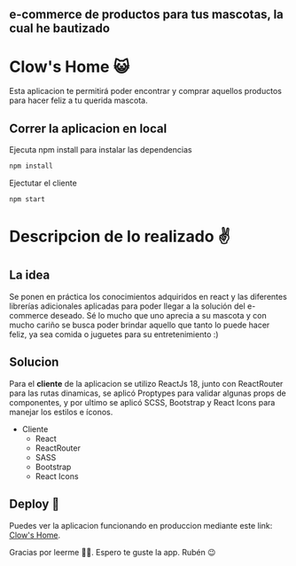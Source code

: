 ## e-commerce de productos para tus mascotas, la cual he bautizado
# Clow's Home 😺

Esta aplicacion te permitirá poder encontrar y comprar aquellos productos para hacer feliz a tu querida mascota.

## Correr la aplicacion en local 

Ejecuta npm install para instalar las dependencias

```bash
npm install
```
Ejectutar el cliente

```bash
npm start
```

# Descripcion de lo realizado ✌

## La idea

Se ponen en práctica los conocimientos adquiridos en react y las diferentes librerías adicionales aplicadas para poder llegar a la solución del e-commerce deseado. Sé lo mucho que uno aprecia a su mascota y con mucho cariño se busca poder brindar aquello que tanto lo puede hacer feliz, ya sea comida o juguetes para su entretenimiento :)

## Solucion

Para el **cliente** de la aplicacion se utilizo ReactJs 18, junto con ReactRouter para las rutas dinamicas, se aplicó Proptypes para validar algunas props de componentes, y por ultimo se aplicó SCSS, Bootstrap y React Icons para manejar los estilos e íconos.

* Cliente
  * React
  * ReactRouter
  * SASS
  * Bootstrap
  * React Icons

## Deploy 🚀

Puedes ver la aplicacion funcionando en produccion mediante este link: [Clow's Home](https://rubengonzalez01-clows-home.netlify.app/).
 
Gracias por leerme 🙏🏼. Espero te guste la app.
Rubén 😉